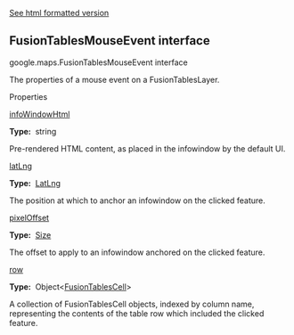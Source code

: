 [See html formatted version](https://huasofoundries.github.io/google-maps-documentation/FusionTablesMouseEvent.html)


FusionTablesMouseEvent interface
--------------------------------

google.maps.FusionTablesMouseEvent interface

The properties of a mouse event on a FusionTablesLayer.

Properties

[infoWindowHtml](#FusionTablesMouseEvent.infoWindowHtml)

**Type:**  string

Pre-rendered HTML content, as placed in the infowindow by the default UI.

[latLng](#FusionTablesMouseEvent.latLng)

**Type:**  [LatLng](LatLng.md)

The position at which to anchor an infowindow on the clicked feature.

[pixelOffset](#FusionTablesMouseEvent.pixelOffset)

**Type:**  [Size](Size.md)

The offset to apply to an infowindow anchored on the clicked feature.

[row](#FusionTablesMouseEvent.row)

**Type:**  Object<[FusionTablesCell](FusionTablesCell.md)\>

A collection of FusionTablesCell objects, indexed by column name, representing the contents of the table row which included the clicked feature.